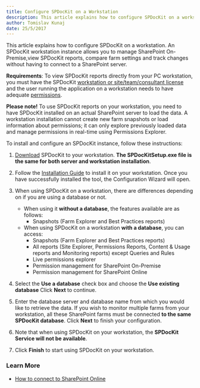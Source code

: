 ```yaml
---
title: Configure SPDocKit on a Workstation
description: This article explains how to configure SPDocKit on a workstation.
author: Tomislav Kunaj
date: 25/5/2017
---
```


This article explains how to configure SPDocKit on a workstation. An SPDocKit workstation instance allows you to manage SharePoint On-Premise,view SPDocKit reports, compare farm settings and track changes without having to connect to a SharePoint server.

__Requirements__: To view SPDocKit reports directly from your PC workstation, you must have the SPDocKit [workstation or site/team/consultant license](https://www.spdockit.com/orders/) and the user running the application on a workstation needs to have adequate [permissions](#internal/requirements/sharepoint-on-premises-user-permission-requirements/).

__Please note!__ To use SPDocKit reports on your workstation, you need to have SPDocKit installed on an actual SharePoint server to load the data. A workstation installation cannot create new farm snapshots or load information about permissions; it can only explore previously loaded data and manage permissions in real-time using Permissions Explorer.

To install and configure an SPDocKit instance, follow these instructions:

1. [Download](#internal/downloads/) SPDocKit to your workstation. __The SPDocKitSetup.exe file is the same for both server and workstation installation__.

2. Follow the [Installation Guide](#internal/installation/installation-guide/) to install it on your workstation. Once you have successfully installed the tool, the Configuration Wizard will open.

3. When using SPDocKit on a workstation, there are differences depending on if you are using a database or not.
    * When using it __without a database__, the features available are as follows:
        * Snapshots (Farm Explorer and Best Practices reports)
    * When using SPDocKit on a workstation __with a database__, you can access:
        * Snapshots (Farm Explorer and Best Practices reports)
        * All reports (Site Explorer, Permissions Reports, Content & Usage reports and Monitoring reports) except Queries and Rules
        * Live permissions explorer
        * Permission management for SharePoint On-Premise
        * Permission management for SharePoint Online

4. Select the __Use a database__ check box and choose the __Use existing database__ Click __Next__ to continue.

5. Enter the database server and database name from which you would like to retrieve the data. If you wish to monitor multiple farms from your workstation, all these SharePoint farms must be connected __to the same SPDocKit database__. Click __Next__ to finish your configuration.

6. Note that when using SPDocKit on your workstation, the __SPDocKit Service will not be available__.

7. Click __Finish__ to start using SPDocKit on your workstation.


### Learn More
* [How to connect to SharePoint Online](#internal/how-to/sharepoint-online/connect-spo)